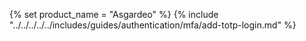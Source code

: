 {% set product_name = "Asgardeo" %}
{% include "../../../../../includes/guides/authentication/mfa/add-totp-login.md" %}